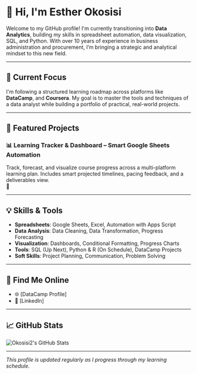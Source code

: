 # 👋 Hi, I'm Esther Okosisi

Welcome to my GitHub profile! I'm currently transitioning into **Data Analytics**, building my skills in spreadsheet automation, data visualization, SQL, and Python. With over 10 years of experience in business administration and procurement, I’m bringing a strategic and analytical mindset to this new field.

---

## 🚀 Current Focus

I'm following a structured learning roadmap across platforms like **DataCamp**, and **Coursera**. My goal is to master the tools and techniques of a data analyst while building a portfolio of practical, real-world projects.

---

## 📂 Featured Projects

### 📊 Learning Tracker & Dashboard – Smart Google Sheets Automation  
Track, forecast, and visualize course progress across a multi-platform learning plan. Includes smart projected timelines, pacing feedback, and a deliverables view.  
🔗 

---

## 💡 Skills & Tools

- **Spreadsheets**: Google Sheets, Excel, Automation with Apps Script  
- **Data Analysis**: Data Cleaning, Data Transformation, Progress Forecasting  
- **Visualization**: Dashboards, Conditional Formatting, Progress Charts  
- **Tools**: SQL (Up Next), Python & R (On Schedule), DataCamp Projects  
- **Soft Skills**: Project Planning, Communication, Problem Solving

---

## 🔗 Find Me Online

- 🌐 [DataCamp Profile]
- 💼 [LinkedIn]

---

## 📈 GitHub Stats 

![Okosisi2's GitHub Stats](https://github-readme-stats.vercel.app/api?username=Okosisi2&show_icons=true&theme=default)

---

_This profile is updated regularly as I progress through my learning schedule._
